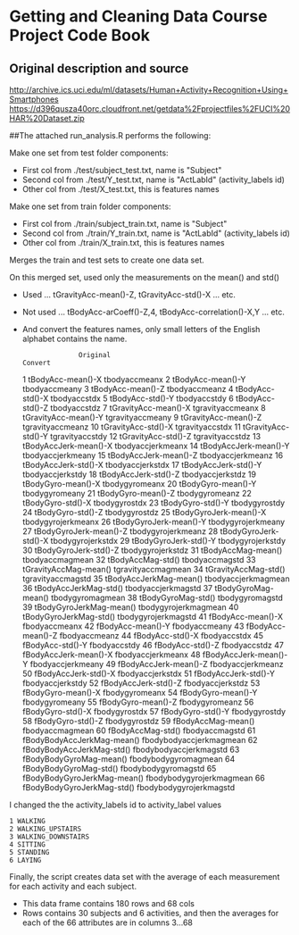 # Getting and Cleaning Data Course Project Code Book
## Original description and source
http://archive.ics.uci.edu/ml/datasets/Human+Activity+Recognition+Using+Smartphones
https://d396qusza40orc.cloudfront.net/getdata%2Fprojectfiles%2FUCI%20HAR%20Dataset.zip 

##The attached run_analysis.R performs the following:


Make one set from test folder components:
* First col from ./test/subject_test.txt, name is "Subject"
* Second col from ./test/Y_test.txt, name is "ActLabId" (activity_labels id)
* Other col from ./test/X_test.txt, this is features names

Make one set from train folder components:
* First col from ./train/subject_train.txt, name is "Subject"
* Second col from ./train/Y_train.txt, name is "ActLabId" (activity_labels id)
* Other col from ./train/X_train.txt, this is features names

Merges the train and test sets to create one data set. 

On this merged set, used only the measurements on the mean() and std()
* Used ... tGravityAcc-mean()-Z, tGravityAcc-std()-X ... etc.
* Not used ... tBodyAcc-arCoeff()-Z,4, tBodyAcc-correlation()-X,Y ... etc.
* And convert the features names, only small letters of the English alphabet contains the name.

    				Original													Convert
    1			 tBodyAcc-mean()-X                                           tbodyaccmeanx
    2            tBodyAcc-mean()-Y                                           tbodyaccmeany
    3            tBodyAcc-mean()-Z                                           tbodyaccmeanz
    4             tBodyAcc-std()-X                                            tbodyaccstdx
    5             tBodyAcc-std()-Y                                            tbodyaccstdy
    6             tBodyAcc-std()-Z                                            tbodyaccstdz
    7         tGravityAcc-mean()-X                                        tgravityaccmeanx
    8         tGravityAcc-mean()-Y                                        tgravityaccmeany
    9         tGravityAcc-mean()-Z                                        tgravityaccmeanz
    10         tGravityAcc-std()-X                                         tgravityaccstdx
    11         tGravityAcc-std()-Y                                         tgravityaccstdy
    12         tGravityAcc-std()-Z                                         tgravityaccstdz
    13       tBodyAccJerk-mean()-X                                       tbodyaccjerkmeanx
    14       tBodyAccJerk-mean()-Y                                       tbodyaccjerkmeany
    15       tBodyAccJerk-mean()-Z                                       tbodyaccjerkmeanz
    16        tBodyAccJerk-std()-X                                        tbodyaccjerkstdx
    17        tBodyAccJerk-std()-Y                                        tbodyaccjerkstdy
    18        tBodyAccJerk-std()-Z                                        tbodyaccjerkstdz
    19          tBodyGyro-mean()-X                                          tbodygyromeanx
    20          tBodyGyro-mean()-Y                                          tbodygyromeany
    21          tBodyGyro-mean()-Z                                          tbodygyromeanz
    22           tBodyGyro-std()-X                                           tbodygyrostdx
    23           tBodyGyro-std()-Y                                           tbodygyrostdy
    24           tBodyGyro-std()-Z                                           tbodygyrostdz
    25      tBodyGyroJerk-mean()-X                                      tbodygyrojerkmeanx
    26      tBodyGyroJerk-mean()-Y                                      tbodygyrojerkmeany
    27      tBodyGyroJerk-mean()-Z                                      tbodygyrojerkmeanz
    28       tBodyGyroJerk-std()-X                                       tbodygyrojerkstdx
    29       tBodyGyroJerk-std()-Y                                       tbodygyrojerkstdy
    30       tBodyGyroJerk-std()-Z                                       tbodygyrojerkstdz
    31          tBodyAccMag-mean()                                         tbodyaccmagmean
    32           tBodyAccMag-std()                                          tbodyaccmagstd
    33       tGravityAccMag-mean()                                      tgravityaccmagmean
    34        tGravityAccMag-std()                                       tgravityaccmagstd
    35      tBodyAccJerkMag-mean()                                     tbodyaccjerkmagmean
    36       tBodyAccJerkMag-std()                                      tbodyaccjerkmagstd
    37         tBodyGyroMag-mean()                                        tbodygyromagmean
    38          tBodyGyroMag-std()                                         tbodygyromagstd
    39     tBodyGyroJerkMag-mean()                                    tbodygyrojerkmagmean
    40      tBodyGyroJerkMag-std()                                     tbodygyrojerkmagstd
    41           fBodyAcc-mean()-X                                           fbodyaccmeanx
    42           fBodyAcc-mean()-Y                                           fbodyaccmeany
    43           fBodyAcc-mean()-Z                                           fbodyaccmeanz
    44            fBodyAcc-std()-X                                            fbodyaccstdx
    45            fBodyAcc-std()-Y                                            fbodyaccstdy
    46            fBodyAcc-std()-Z                                            fbodyaccstdz
    47       fBodyAccJerk-mean()-X                                       fbodyaccjerkmeanx
    48       fBodyAccJerk-mean()-Y                                       fbodyaccjerkmeany
    49       fBodyAccJerk-mean()-Z                                       fbodyaccjerkmeanz
    50        fBodyAccJerk-std()-X                                        fbodyaccjerkstdx
    51        fBodyAccJerk-std()-Y                                        fbodyaccjerkstdy
    52        fBodyAccJerk-std()-Z                                        fbodyaccjerkstdz
    53          fBodyGyro-mean()-X                                          fbodygyromeanx
    54          fBodyGyro-mean()-Y                                          fbodygyromeany
    55          fBodyGyro-mean()-Z                                          fbodygyromeanz
    56           fBodyGyro-std()-X                                           fbodygyrostdx
    57           fBodyGyro-std()-Y                                           fbodygyrostdy
    58           fBodyGyro-std()-Z                                           fbodygyrostdz
    59          fBodyAccMag-mean()                                         fbodyaccmagmean
    60           fBodyAccMag-std()                                          fbodyaccmagstd
    61  fBodyBodyAccJerkMag-mean()                                 fbodybodyaccjerkmagmean
    62   fBodyBodyAccJerkMag-std()                                  fbodybodyaccjerkmagstd
    63     fBodyBodyGyroMag-mean()                                    fbodybodygyromagmean
    64      fBodyBodyGyroMag-std()                                     fbodybodygyromagstd
    65 fBodyBodyGyroJerkMag-mean()                                fbodybodygyrojerkmagmean
    66  fBodyBodyGyroJerkMag-std()                                 fbodybodygyrojerkmagstd

I changed the the activity_labels id to activity_label values

    1 WALKING
    2 WALKING_UPSTAIRS
    3 WALKING_DOWNSTAIRS
    4 SITTING
    5 STANDING
    6 LAYING

Finally, the script creates data set with the average of each measurement for each activity and each subject.
* This data frame contains 180 rows and 68 cols
* Rows contains 30 subjects and 6 activities, and then the averages for each of the 66 attributes are in columns 3...68